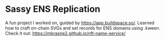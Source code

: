 # Sassy ENS Replication



A fun project I worked on, guided by https://app.buildspace.so/. Learned how to craft on-chain SVGs and set records for ENS domains using .kween. Check it out: https://mkrasne2.github.io/nft-name-service/
